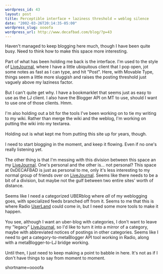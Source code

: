 ```yaml
--- 
wordpress_id: 43
layout: post
title: Perceptible interface + laziness threshold = weblog silence
date: "2002-03-26T20:14:35-05:00"
wordpress_slug: oooofa
wordpress_url: http://www.decafbad.com/blog/?p=43
---
```

Haven't managed to keep blogging here much, though I have been quite busy.  Need to think how to make this space more interesting.
<br /><br />
Part of what has been holding me back is the interface.  I'm used to the style of <a href="http://www.decafbad.com/twiki/bin/view/Main/LiveJournal">LiveJournal</a>, where I have a little ubiquitous client that I pop open, jot some notes as fast as I can type, and hit "Post".  Here, with Movable Type, things seem a little more sluggish and raises the posting threshold just vaguely above my laziness factor.
<br /><br />
But I can't quite get why.  I have a bookmarklet that seems just as easy to use as the LJ client.  I also have the Blogger API on MT to use, should I want to use one of those clients.  Hmm.
<br /><br />
I'm also holding out a bit for the tools I've been working on to tie my writing to my wiki.  Rather than merge the wiki and the weblog, I'm working on putting the wiki into my textarea.
<br /><br />
Holding out is what kept me from putting this site up for years, though.
<br /><br />
I need to start blogging in the moment, and keep it flowing.  Even if no one's really listening yet.
<br /><br />
The other thing is that I'm messing with this division between this space an my <a href="http://www.decafbad.com/twiki/bin/view/Main/LiveJournal">LiveJournal</a>.  One's personal and the other is...  not personal?  This space at 0xDECAFBAD is just as personal to me, only it's less interesting to my normal group of friends over on <a href="http://www.decafbad.com/twiki/bin/view/Main/LiveJournal">LiveJournal</a>.  Seems like there needs to be a bit of a division, but maybe not the gulf between two entire sites' worth of distance.
<br /><br />
Seems like I need a categorized UBERblog where <i>all</i> of my weblogging goes, with specialized feeds branched off from it.  Seems to me that this is where Radio <a href="http://www.decafbad.com/twiki/bin/view/Main/UserLand">UserLand</a> could come in, but I need some more tools to make it happen.
<br /><br />
You see, although I want an uber-blog with categories, I don't want to leave my "legacy" <a href="http://www.decafbad.com/twiki/bin/view/Main/LiveJournal">LiveJournal</a>, so I'd like to turn it into a mirror of a category, maybe with abbreviated notices of postings in other categories.  Seems like I need to get a category-to-metaBlogger API tool working in Radio, along with a metaBlogger-to-LJ bridge working.
<br /><br />
Until then, I just need to keep making a point to babble in here.  It's not as if I don't have things to say from moment to moment.
<!--more-->
shortname=oooofa
